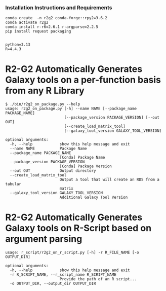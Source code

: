  ### Installation Instructions and Requirements
 
```
conda create  -n r2g2 conda-forge::rpy2=3.6.2 
conda activate r2g2
conda install r-r6=2.6.1 r-argparse=2.2.5
pip install request packaging


python=3.13
R=4.4.3

```


# R2-G2 Automatically Generates Galaxy tools on a per-function basis from any R Library

```
$ ./bin/r2g2_on_package.py --help
usage: r2g2_on_package.py [-h] --name NAME [--package_name PACKAGE_NAME]
                          [--package_version PACKAGE_VERSION] [--out OUT]
                          [--create_load_matrix_tool]
                          [--galaxy_tool_version GALAXY_TOOL_VERSION]

optional arguments:
  -h, --help            show this help message and exit
  --name NAME           Package Name
  --package_name PACKAGE_NAME
                        [Conda] Package Name
  --package_version PACKAGE_VERSION
                        [Conda] Package Version
  --out OUT             Output directory
  --create_load_matrix_tool
                        Output a tool that will create an RDS from a tabular
                        matrix
  --galaxy_tool_version GALAXY_TOOL_VERSION
                        Additional Galaxy Tool Version
```

# R2-G2 Automatically Generates Galaxy tools on R-Script based on argument parsing

```
usage: r_script/r2g2_on_r_script.py [-h] -r R_FILE_NAME [-o OUTPUT_DIR]

optional arguments:
  -h, --help            show this help message and exit
  -r R_SCRIPT_NAME, --r_script_name R_SCRIPT_NAME
                        Provide the path of an R script...
  -o OUTPUT_DIR, --output_dir OUTPUT_DIR
```


